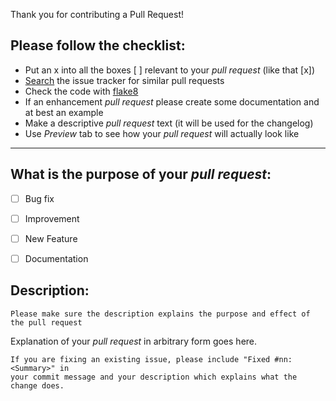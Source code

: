 Thank you for contributing a Pull Request!

## Please follow the checklist:

- Put an x into all the boxes [ ] relevant to your *pull request* (like that [x])
- [Search](https://github.com/SpunkyBot/spunkybot/search?q=is%3Apr&state=open&type=Issues) the issue tracker for similar pull requests
- Check the code with [flake8](https://pypi.org/project/flake8/)
- If an enhancement *pull request* please create some documentation and at best an example
- Make a descriptive *pull request* text (it will be used for the changelog)
- Use *Preview* tab to see how your *pull request* will actually look like

---

## What is the purpose of your *pull request*:

 - [ ] Bug fix
 - [ ] Improvement
 - [ ] New Feature
 - [ ] Documentation


## Description:

```
Please make sure the description explains the purpose and effect of the pull request
```

Explanation of your *pull request* in arbitrary form goes here.

```
If you are fixing an existing issue, please include "Fixed #nn: <Summary>" in
your commit message and your description which explains what the change does.
```
